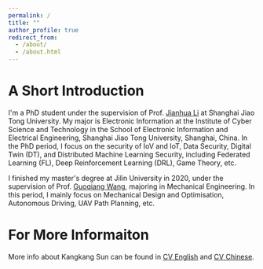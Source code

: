 ```yaml
---
permalink: /
title: ""
author_profile: true
redirect_from: 
  - /about/
  - /about.html
---
```


# A Short Introduction
I'm a PhD student under the supervision of Prof. [Jianhua Li](https://infosec.sjtu.edu.cn/TeamDetail.aspx?id=9) at Shanghai Jiao Tong University. My major is Electronic Information at the Institute of Cyber Science and Technology in the School of Electronic Information and Electrical Engineering, Shanghai Jiao Tong University, Shanghai, China. In the PhD period, I focus on  the security of IoV and IoT, Data Security, Digital Twin (DT), and Distributed Machine Learning Security, including Federated Learning (FL), Deep Reinforcement Learning (DRL), Game Theory, etc.

I finished my master's degree at Jilin University in 2020, under the supervision of Prof. [Guoqiang Wang](https://teachers.jlu.edu.cn/wgq), majoring in Mechanical Engineering. In this period, I mainly focus on Mechanical Design and Optimisation, Autonomous Driving, UAV Path Planning, etc.


# For More Informaiton

More info about Kangkang Sun can be found in [CV English](https://ghproxy.com/github.com/szpsunkk/kangkangsun/blob/master/files/Kangkangsun%20CV.pdf) and [CV Chinese](https://ghproxy.com/github.com/szpsunkk/kangkangsun/blob/master/files/Kangkangsun%20CV.pdf_c.pdf).
